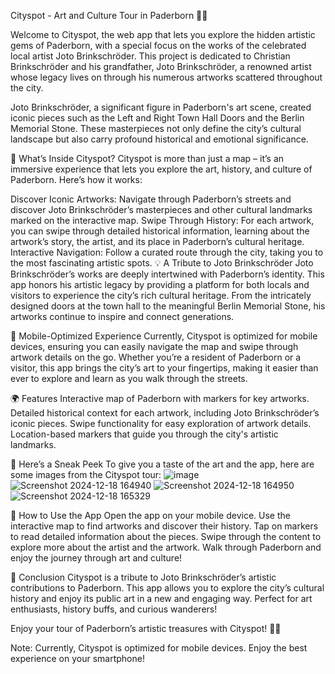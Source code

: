 Cityspot - Art and Culture Tour in Paderborn 🎨🌆

Welcome to Cityspot, the web app that lets you explore the hidden artistic gems of Paderborn, with a special focus on the works of the celebrated local artist Joto Brinkschröder. This project is dedicated to Christian Brinkschröder and his grandfather, Joto Brinkschröder, a renowned artist whose legacy lives on through his numerous artworks scattered throughout the city.

Joto Brinkschröder, a significant figure in Paderborn's art scene, created iconic pieces such as the Left and Right Town Hall Doors and the Berlin Memorial Stone. These masterpieces not only define the city’s cultural landscape but also carry profound historical and emotional significance.

🌟 What’s Inside Cityspot?
Cityspot is more than just a map – it’s an immersive experience that lets you explore the art, history, and culture of Paderborn. Here’s how it works:

Discover Iconic Artworks: Navigate through Paderborn’s streets and discover Joto Brinkschröder’s masterpieces and other cultural landmarks marked on the interactive map.
Swipe Through History: For each artwork, you can swipe through detailed historical information, learning about the artwork’s story, the artist, and its place in Paderborn’s cultural heritage.
Interactive Navigation: Follow a curated route through the city, taking you to the most fascinating artistic spots.
💡 A Tribute to Joto Brinkschröder
Joto Brinkschröder’s works are deeply intertwined with Paderborn’s identity. This app honors his artistic legacy by providing a platform for both locals and visitors to experience the city’s rich cultural heritage. From the intricately designed doors at the town hall to the meaningful Berlin Memorial Stone, his artworks continue to inspire and connect generations.

📱 Mobile-Optimized Experience
Currently, Cityspot is optimized for mobile devices, ensuring you can easily navigate the map and swipe through artwork details on the go. Whether you’re a resident of Paderborn or a visitor, this app brings the city’s art to your fingertips, making it easier than ever to explore and learn as you walk through the streets.

🌍 Features
Interactive map of Paderborn with markers for key artworks.
Detailed historical context for each artwork, including Joto Brinkschröder’s iconic pieces.
Swipe functionality for easy exploration of artwork details.
Location-based markers that guide you through the city's artistic landmarks.

📸 Here’s a Sneak Peek
To give you a taste of the art and the app, here are some images from the Cityspot tour:
![image](https://github.com/user-attachments/assets/110ca6c4-4e41-44e0-ba8d-06b14b94e547)
![Screenshot 2024-12-18 164940](https://github.com/user-attachments/assets/5453545b-1c49-41e0-9aca-8fc37d98beed)
![Screenshot 2024-12-18 164950](https://github.com/user-attachments/assets/eab35184-b1dd-465a-85be-635e7aa787c3)
![Screenshot 2024-12-18 165329](https://github.com/user-attachments/assets/1793190b-fb8c-43af-ae8c-78b6aedf779e)

🧭 How to Use the App
Open the app on your mobile device.
Use the interactive map to find artworks and discover their history.
Tap on markers to read detailed information about the pieces.
Swipe through the content to explore more about the artist and the artwork.
Walk through Paderborn and enjoy the journey through art and culture!

🚀 Conclusion
Cityspot is a tribute to Joto Brinkschröder’s artistic contributions to Paderborn. This app allows you to explore the city’s cultural history and enjoy its public art in a new and engaging way. Perfect for art enthusiasts, history buffs, and curious wanderers!

Enjoy your tour of Paderborn’s artistic treasures with Cityspot! 🎨📲

Note: Currently, Cityspot is optimized for mobile devices. Enjoy the best experience on your smartphone!
